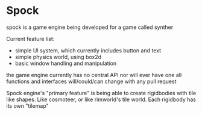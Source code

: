 # Spock

spock is a game engine being developed for a game called synther

Current feature list:
- simple UI system, which currently includes button and text
- simple physics world, using box2d
- basic window handling and manipulation

the game engine currently has no central API nor will ever have one
all functions and interfaces will/could/can change with any pull request

Spock engine's "primary feature" is being able to create rigidbodies with tile
like shapes. Like cosmoteer, or like rimworld's tile world. Each rigidbody has
its own "tilemap"